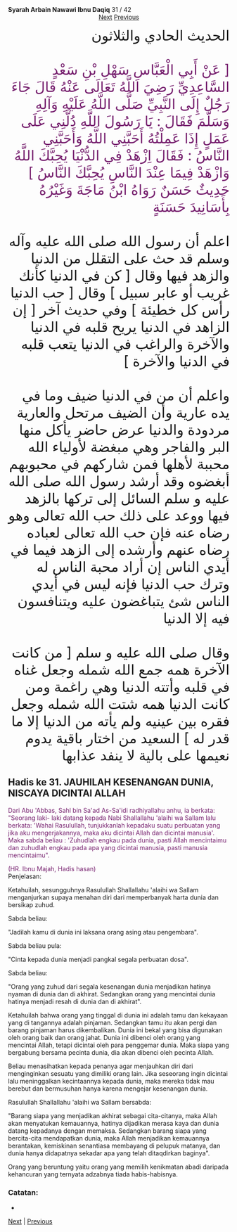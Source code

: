 <tr><td align=center><b>Syarah Arbain Nawawi Ibnu Daqiq</b> 31 / 42<br></td></tr><tr><td valign=top><center><a href='32'>Next</a>   <a href='30'>Previous</a></center><section class='nass'><p lang='ar' dir='rtl' align=right><font size=6> الحديث الحادي والثلاثون <br />
<br />
<font color="#77216F">[ عَنْ أَبِي الْعَبَّاسِ سَهْلِ بْنِ سَعْدٍ السَّاعِدِيِّ رَضِيَ اللَّهُ تَعَالَى عَنْهُ قَالَ جَاءَ رَجُلٌ إِلَى النَّبِيِّ صَلَّى اللَّهُ عَلَيْهِ وَآلِهِ وَسَلَّمَ فَقَالَ : يَا رَسُولَ اللَّهِ دُلَّنِي عَلَى عَمَلٍ إِذَا عَمِلْتُهُ أَحَبَّنِي اللَّهُ وَأَحَبَّنِي النَّاسُ : فَقَالَ اِزْهَدْ فِي الدُّنْيَا يُحِبَّكَ اللَّهُ وَازْهَدْ فِيمَا عِنْدَ النَّاسِ يُحِبَّكَ النَّاسُ ] حَدِيثٌ حَسَنٌ رَوَاهُ ابْنُ مَاجَةَ وَغَيْرُهُ بِأَسَانِيدَ حَسَنَةٍ</font> <br />
<br />
اعلم أن رسول الله صلى الله عليه وآله وسلم قد حث على التقلل من الدنيا والزهد فيها وقال [ كن في الدنيا كأنك غريب أو عابر سبيل ] وقال [ حب الدنيا رأس كل خطيئة ] وفي حديث آخر [ إن الزاهد في الدنيا يريح قلبه في الدنيا والآخرة والراغب في الدنيا يتعب قلبه في الدنيا والآخرة ] <br />
<br />
واعلم أن من في الدنيا ضيف وما في يده عارية وأن الضيف مرتحل والعارية مردودة والدنيا عرض حاضر يأكل منها البر والفاجر وهي مبغضة لأولياء الله محببة لأهلها فمن شاركهم في محبوبهم أبغضوه وقد أرشد رسول الله صلى الله عليه و سلم السائل إلى تركها بالزهد فيها ووعد على ذلك حب الله تعالى وهو رضاه عنه فإن حب الله تعالى لعباده رضاه عنهم وأرشده إلى الزهد فيما في أيدي الناس إن أراد محبة الناس له وترك حب الدنيا فإنه ليس في أيدي الناس شئ يتباغضون عليه ويتنافسون فيه إلا الدنيا <br />
<br />
وقال صلى الله عليه و سلم [ من كانت الآخرة همه جمع الله شمله وجعل غناه في قلبه وأتته الدنيا وهي راغمة ومن كانت الدنيا همه شتت الله شمله وجعل فقره بين عينيه ولم يأته من الدنيا إلا ما قدر له ] السعيد من اختار باقية يدوم نعيمها على بالية لا ينفد عذابها <br />
</font></p></section>

<div markdown="1">

## Hadis ke 31. JAUHILAH KESENANGAN DUNIA, NISCAYA DICINTAI ALLAH

<font color="#77216F">
Dari Abu 'Abbas, Sahl bin Sa'ad As-Sa'idi radhiyallahu anhu, ia berkata: "Seorang laki- laki datang kepada Nabi Shallallahu 'alaihi wa Sallam lalu berkata: 'Wahai Rasulullah, tunjukkanlah kepadaku suatu perbuatan yang jika aku mengerjakannya, maka  aku  dicintai  Allah  dan  dicintai  manusia'.  Maka  sabda  beliau  :  'Zuhudlah engkau pada dunia, pasti Allah mencintaimu dan zuhudlah engkau pada apa yang dicintai manusia, pasti manusia mencintaimu".

(HR. Ibnu Majah, Hadis hasan)
</font>
<br />
Penjelasan:

Ketahuilah, sesungguhnya Rasulullah Shallallahu 'alaihi wa Sallam menganjurkan supaya menahan diri dari memperbanyak harta dunia dan bersikap zuhud.

Sabda beliau:

"Jadilah kamu di dunia ini laksana orang asing atau pengembara".

Sabda beliau pula:

"Cinta kepada dunia menjadi pangkal segala perbuatan dosa".

Sabda beliau:

"Orang yang zuhud dari segala kesenangan dunia menjadikan hatinya nyaman di dunia dan di akhirat. Sedangkan orang yang mencintai dunia hatinya menjadi resah di dunia dan di akhirat".

Ketahuilah bahwa orang yang tinggal di dunia ini adalah tamu dan kekayaan yang di tangannya adalah pinjaman. Sedangkan tamu  itu  akan pergi dan  barang pinjaman harus dikembalikan. Dunia ini bekal yang bisa digunakan oleh orang baik dan orang jahat. Dunia ini dibenci oleh orang yang mencintai Allah, tetapi dicintai oleh para penggemar dunia. Maka siapa yang bergabung bersama pecinta dunia, dia akan dibenci oleh pecinta Allah.

Beliau menasihatkan kepada penanya agar menjauhkan diri dari menginginkan sesuatu yang dimiliki orang lain. Jika seseorang ingin dicintai lalu meninggalkan kecintaannya kepada  dunia,  maka  mereka  tidak  mau  berebut  dan  bermusuhan  hanya  karena mengejar kesenangan dunia.

Rasulullah Shallallahu 'alaihi wa Sallam bersabda:

"Barang siapa yang menjadikan akhirat sebagai cita-citanya, maka Allah akan menyatukan kemauannya, hatinya dijadikan merasa kaya dan dunia datang kepadanya  dengan  memaksa.  Sedangkan  barang  siapa  yang  bercita-cita mendapatkan dunia, maka Allah menjadikan kemauannya berantakan, kemiskinan senantiasa membayang di pelupuk matanya, dan dunia hanya didapatnya sekadar apa yang telah ditaqdirkan baginya".

Orang yang beruntung yaitu orang yang memilih kenikmatan abadi daripada kehancuran yang ternyata adzabnya tiada habis-habisnya.

### Catatan:
- 

[Next](32) | [Previous](30)
</div>